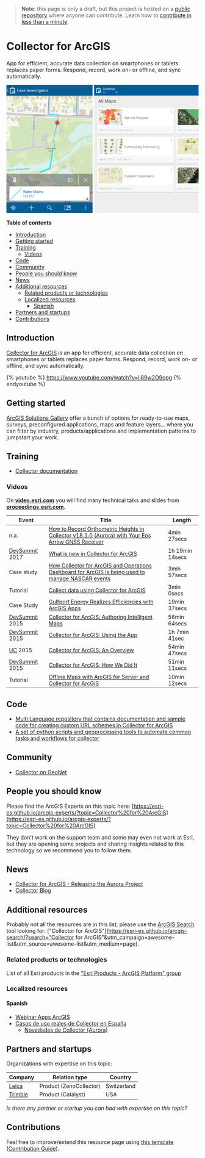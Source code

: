 > **Note**: this page is only a draft, but this project is hosted on a [public repository](https://github.com/hhkaos/awesome-arcgis) where anyone can contribute. Learn how to [contribute in less than a minute](https://github.com/hhkaos/awesome-arcgis/blob/master/CONTRIBUTING.md#contributions).

# Collector for ArcGIS

App for efficient, accurate data collection on smartphones or tablets replaces paper forms. Respond, record, work on- or offline, and sync automatically.

![ArcMap & ArcCatalog Screenshot](../product-thumbnails/collector-for-arcgis.png)  

<!-- START doctoc generated TOC please keep comment here to allow auto update -->
<!-- DON'T EDIT THIS SECTION, INSTEAD RE-RUN doctoc TO UPDATE -->
**Table of contents**

- [Introduction](#introduction)
- [Getting started](#getting-started)
- [Training](#training)
  - [Videos](#videos)
- [Code](#code)
- [Community](#community)
- [People you should know](#people-you-should-know)
- [News](#news)
- [Additional resources](#additional-resources)
  - [Related products or technologies](#related-products-or-technologies)
  - [Localized resources](#localized-resources)
    - [Spanish](#spanish)
- [Partners and startups](#partners-and-startups)
- [Contributions](#contributions)

<!-- END doctoc generated TOC please keep comment here to allow auto update -->

## Introduction

[Collector for ArcGIS](http://www.esri.com/products/collector-for-arcgis) is an app for efficient, accurate data collection on smartphones or tablets replaces paper forms. Respond, record, work on- or offline, and sync automatically.

{% youtube %} https://www.youtube.com/watch?v=li89w2O9opg {% endyoutube %}

## Getting started

[ArcGIS Solutions Gallery](https://solutions.arcgis.com/gallery/#s=0&md=products-or-applications:Collector%20for%20ArcGIS) offer a bunch of options for ready-to-use maps, surveys, preconfigured applications, maps and feature layers... where you can filter by industry, products/applications and implementation patterns to jumpstart your work.

## Training

* [Collector documentation](http://doc.arcgis.com/en/collector/)

### Videos

On [**video.esri.com**](http://www.esri.com/videos/search?q=collector#?sortby=recent&channels=esri,ArcGIS,Industries,ArcGIS,esri) you will find many technical talks and slides from [**proceedings.esri.com**](https://www.google.es/webhp?ie=UTF-8#q=site%3Aproceedings.esri.com%20collector).

|Event|Title|Length|
|---|---|---|
|n.a.|[How to Record Orthometric Heights in Collector v18.1.0 (Aurora) with Your Eos Arrow GNSS Receiver](https://eos-gnss.com/how-to-record-orthometric-heights-in-collector-aurora/)|4min 27secs
|[DevSummit](http://www.esri.com/events/devsummit) 2017|[What is new in Collector for ArcGIS](https://www.youtube.com/watch?v=Cuk6c4Ry8kQ)|1h 19min 14secs
|Case study|[How Collector for ArcGIS and Operations Dashboard for ArcGIS is being used to manage NASCAR events](http://video.esri.com/iframe/4949/000000/width/960/1/00:00:00)|3min 57secs
|Tutorial|[Collect data using Collector for ArcGIS](http://video.arcgis.com/iframe/2194/000000/width/960/1)|3min 0secs
|Case Study|[Gulfport Energy Realizes Efficiencies with ArcGIS Apps](http://video.esri.com/iframe/5100/000000/width/960/1/00:00:00)|19min 37secs
|[DevSummit](http://www.esri.com/events/devsummit) 2015|[Collector for ArcGIS: Authoring Intelligent Maps](http://www.esri.com/videos/watch?videoid=4473&channelid=LegacyVideo&isLegacy=true&title=collector-for-arcgis:-authoring-intelligent-maps)|56min 64secs
|[DevSummit](http://www.esri.com/events/devsummit) 2015|[Collector for ArcGIS: Using the App](http://www.esri.com/videos/watch?videoid=4471&channelid=LegacyVideo&isLegacy=true&title=collector-for-arcgis:-using-the-app)|1h 7min 41sec
|[UC](http://www.esri.com/about/events/uc) 2015|[Collector for ArcGIS: An Overview](http://www.esri.com/videos/watch?videoid=4697&channelid=LegacyVideo&isLegacy=true&title=collector-for-arcgis:-an-overview)|54min 47secs
|[DevSummit](http://www.esri.com/events/devsummit) 2015|[Collector for ArcGIS: How We Did It](http://www.esri.com/videos/watch?videoid=4475&channelid=LegacyVideo&isLegacy=true&title=collector-for-arcgis:-how-we-did-it)|51min 11secs
|Tutorial|[Offline Maps with ArcGIS for Server and Collector for ArcGIS](http://www.esri.com/videos/watch?videoid=4154&channelid=ArcGISVideo&isLegacy=true&title=offline-maps-with-arcgis-for-server-and-collector-for-arcgis)|10min 12secs


## Code

* [Multi Language repository that contains documentation and sample code for creating custom URL schemes in Collector for ArcGIS](https://github.com/Esri/collector-integration)
* [A set of python scripts and geoprocessing tools to automate common tasks and workflows for collector](https://github.com/Esri/collector-tools)

## Community

* [Collector on GeoNet](https://community.esri.com/community/gis/applications/collector-for-arcgis)

## People you should know

Please find the ArcGIS Experts on this topic here: [https://esri-es.github.io/arcgis-experts/?topic=Collector%20for%20ArcGIS](https://esri-es.github.io/arcgis-experts/?topic=Collector%20for%20ArcGIS)

They don't work on the support team and some may even not work at Esri,
but they are opening some projects and sharing insights related to this
technology so we recommend you to follow them.

## News

* [Collector for ArcGIS - Releasing the Aurora Project](https://www.esri.com/arcgis-blog/products/collector/field-mobility/collector-for-arcgis-releasing-the-aurora-project/)
* [Collector Blog](https://blogs.esri.com/esri/arcgis/tag/collector/)


## Additional resources

Probably not all the resources are in this list, please use the [ArcGIS Search](https://esri-es.github.io/arcgis-search/) tool looking for: ["Collector for ArcGIS"](https://esri-es.github.io/arcgis-search/?search="Collector for ArcGIS"&utm_campaign=awesome-list&utm_source=awesome-list&utm_medium=page).

### Related products or technologies

List of all Esri products in the ["Esri Products - ArcGIS Platform" group](https://awesome-arcgis.maps.arcgis.com/home/group.html?id=663480a878724c42aef09a523a8d5139&view=list&start=1&num=20#content)

### Localized resources

#### Spanish

* [Webinar Apps ArcGIS](https://www.youtube.com/watch?v=EGUsNCs2g6c)
* [Casos de uso reales de Collector en España](https://youtu.be/QH8prq2lrgs?t=2m46s)
    * [Novedades de Collector (Aurora)](https://youtu.be/QH8prq2lrgs?t=6m4s)

## Partners and startups

Organizations with expertise on this topic:

|Company|Relation type|Country|
|---|---|---|
|[Leica](../../../esri/partners/program-members/leica/README.md)|Product (ZenoCollector)|Switzerland
|[Trimble](../../../esri/partners/program-members/leica/README.md)|Product (Catalyst)|USA|

*Is there any partner or startup you can had with expertise on this topic?*

## Contributions

Feel free to improve/extend this resource page using [this template](https://github.com/hhkaos/awesome-arcgis/blob/master/templates/PRODUCT_PAGE_TEMPLATE.md) ([Contribution Guide](https://github.com/hhkaos/awesome-arcgis/blob/master/CONTRIBUTING.md)).
